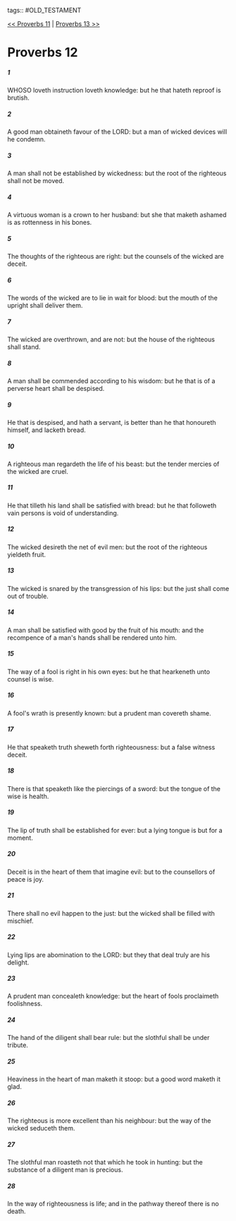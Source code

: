 tags:: #OLD_TESTAMENT

[<< Proverbs 11](OLD_TESTAMENT/20_Proverbs/Proverbs_11.md) | [Proverbs 13 >>](OLD_TESTAMENT/20_Proverbs/Proverbs_13.md)

# Proverbs 12

##### 1

WHOSO loveth instruction loveth knowledge: but he that hateth reproof is brutish.

##### 2

A good man obtaineth favour of the LORD: but a man of wicked devices will he condemn.

##### 3

A man shall not be established by wickedness: but the root of the righteous shall not be moved.

##### 4

A virtuous woman is a crown to her husband: but she that maketh ashamed is as rottenness in his bones.

##### 5

The thoughts of the righteous are right: but the counsels of the wicked are deceit.

##### 6

The words of the wicked are to lie in wait for blood: but the mouth of the upright shall deliver them.

##### 7

The wicked are overthrown, and are not: but the house of the righteous shall stand.

##### 8

A man shall be commended according to his wisdom: but he that is of a perverse heart shall be despised.

##### 9

He that is despised, and hath a servant, is better than he that honoureth himself, and lacketh bread.

##### 10

A righteous man regardeth the life of his beast: but the tender mercies of the wicked are cruel.

##### 11

He that tilleth his land shall be satisfied with bread: but he that followeth vain persons is void of understanding.

##### 12

The wicked desireth the net of evil men: but the root of the righteous yieldeth fruit.

##### 13

The wicked is snared by the transgression of his lips: but the just shall come out of trouble.

##### 14

A man shall be satisfied with good by the fruit of his mouth: and the recompence of a man's hands shall be rendered unto him.

##### 15

The way of a fool is right in his own eyes: but he that hearkeneth unto counsel is wise.

##### 16

A fool's wrath is presently known: but a prudent man covereth shame.

##### 17

He that speaketh truth sheweth forth righteousness: but a false witness deceit.

##### 18

There is that speaketh like the piercings of a sword: but the tongue of the wise is health.

##### 19

The lip of truth shall be established for ever: but a lying tongue is but for a moment.

##### 20

Deceit is in the heart of them that imagine evil: but to the counsellors of peace is joy.

##### 21

There shall no evil happen to the just: but the wicked shall be filled with mischief.

##### 22

Lying lips are abomination to the LORD: but they that deal truly are his delight.

##### 23

A prudent man concealeth knowledge: but the heart of fools proclaimeth foolishness.

##### 24

The hand of the diligent shall bear rule: but the slothful shall be under tribute.

##### 25

Heaviness in the heart of man maketh it stoop: but a good word maketh it glad.

##### 26

The righteous is more excellent than his neighbour: but the way of the wicked seduceth them.

##### 27

The slothful man roasteth not that which he took in hunting: but the substance of a diligent man is precious.

##### 28

In the way of righteousness is life; and in the pathway thereof there is no death.
